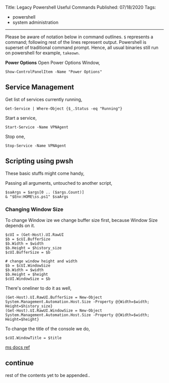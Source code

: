 Title: Legacy Powershell Useful Commands
Published: 07/18/2020
Tags:
  - powershell
  - system administration
---
Please be aware of notation below in command outlines. `$` represents a command; following rest of the lines represent output. Powershell is superset of traditional command prompt. Hence, all usual binaries still run on powershell for example, `takeown`.

**Power Options**
Open Power Options Window,

    Show-ControlPanelItem -Name "Power Options"

## Service Management
Get list of services currently running,

    Get-Service | Where-Object {$_.Status -eq "Running"}

Start a service,

    Start-Service -Name VPNAgent

Stop one,

    Stop-Service -Name VPNAgent

## Scripting using pwsh
These basic stuffs might come handy,

Passing all arguments, untouched to another script,

    $saArgs = $args[0 .. ($args.Count)]
    & "$Env:HOME\ss.ps1" $saArgs


### Changing Window Size
To change Window ize we change buffer size first, because Window Size depends on it.

    $cUI = (Get-Host).UI.RawUI
    $b = $cUI.BufferSize
    $b.Width = $width
    $b.Height = $history_size
    $cUI.BufferSize = $b

    # change window height and width
    $b = $cUI.WindowSize
    $b.Width = $width
    $b.Height = $height
    $cUI.WindowSize = $b

There's oneliner to do it as well,

    (Get-Host).UI.RawUI.BufferSize = New-Object System.Management.Automation.Host.Size -Property @{Width=$width; Height=$history_size}
    (Get-Host).UI.RawUI.WindowSize = New-Object System.Management.Automation.Host.Size -Property @{Width=$width; Height=$height}

To change the title of the console we do,

    $cUI.WindowTitle = $title

[ms docs ref](https://docs.microsoft.com/en-us/dotnet/api/system.management.automation.host.pshostuserinterface.rawui)

## continue
rest of the contents yet to be appended..
